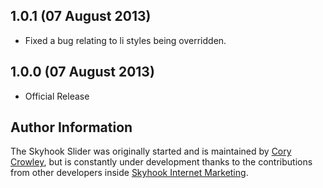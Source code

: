 ## 1.0.1 (07 August 2013)

* Fixed a bug relating to li styles being overridden.

## 1.0.0 (07 August 2013)

* Official Release

## Author Information

The Skyhook Slider was originally started and is maintained by [Cory Crowley](http://twitter.com/corycrowley/), but is constantly under development thanks to the contributions from other developers inside [Skyhook Internet Marketing](http://twitter.com/SkyhookMktg).